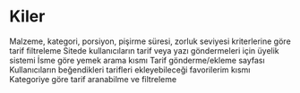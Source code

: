 # Kiler
Malzeme, kategori, porsiyon, pişirme süresi, zorluk seviyesi kriterlerine göre tarif filtreleme
Sitede kullanıcıların tarif veya yazı göndermeleri için üyelik sistemi 
İsme göre yemek arama kısmı
Tarif gönderme/ekleme sayfası
Kullanıcıların beğendikleri tarifleri ekleyebileceği favorilerim kısmı 
Kategoriye göre tarif aranabilme ve filtreleme 
